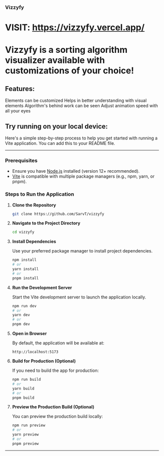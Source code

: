 ### Vizzyfy

# VISIT: https://vizzyfy.vercel.app/

# Vizzyfy is a sorting algorithm visualizer available with customizations of your choice!

## Features:
Elements can be customized
Helps in better understanding with visual elements
Algorithm's behind work can be seen
Adjust animation speed with all your eyes

## Try running on your local device:

Here's a simple step-by-step process to help you get started with running a Vite application. You can add this to your README file.

---

### Prerequisites

- Ensure you have [Node.js](https://nodejs.org/) installed (version 12+ recommended).
- [Vite](https://vitejs.dev/) is compatible with multiple package managers (e.g., npm, yarn, or pnpm).

### Steps to Run the Application

1. **Clone the Repository**

   ```bash
   git clone https://github.com/SarvT/vizzyfy
   ```

2. **Navigate to the Project Directory**

   ```bash
   cd vizzyfy
   ```

3. **Install Dependencies**

   Use your preferred package manager to install project dependencies.

   ```bash
   npm install
   # or
   yarn install
   # or
   pnpm install
   ```

4. **Run the Development Server**

   Start the Vite development server to launch the application locally.

   ```bash
   npm run dev
   # or
   yarn dev
   # or
   pnpm dev
   ```

5. **Open in Browser**

   By default, the application will be available at:

   ```
   http://localhost:5173
   ```

6. **Build for Production (Optional)**

   If you need to build the app for production:

   ```bash
   npm run build
   # or
   yarn build
   # or
   pnpm build
   ```

7. **Preview the Production Build (Optional)**

   You can preview the production build locally:

   ```bash
   npm run preview
   # or
   yarn preview
   # or
   pnpm preview
   ```

---
